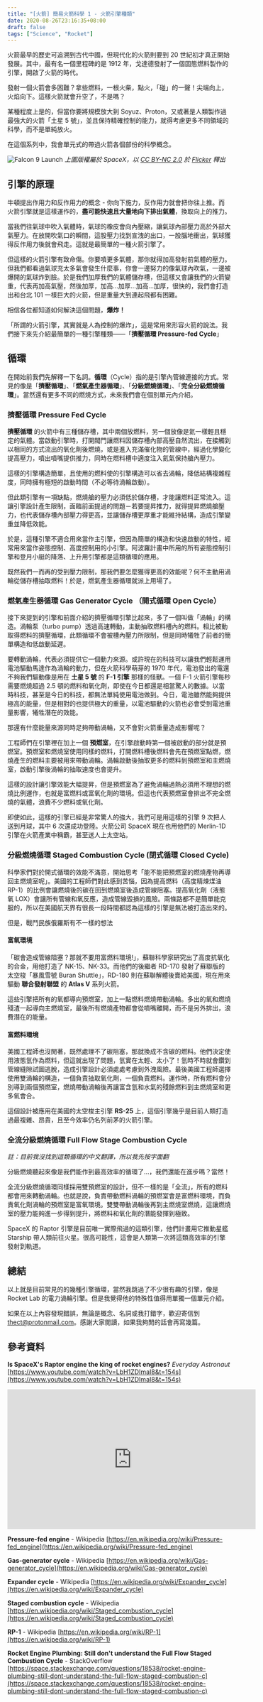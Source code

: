 ```yaml
---
title: "[火箭] 簡易火箭科學 1 - 火箭引擎種類"
date: 2020-08-26T23:16:35+08:00
draft: false
tags: ["Science", "Rocket"]
---
```


火箭最早的歷史可追溯到古代中國，但現代化的火箭則要到 20 世紀初才真正開始發展。其中，最有名一個里程碑的是 1912 年，戈達德發射了一個固態燃料製作的引擎，開啟了火箭的時代。

發射一個火箭會多困難？拿些燃料，一根火柴，點火，「碰」的一聲！尖端向上，火焰向下。這樣火箭就會升空了，不是嗎？

某種程度上是的，但當你要將規模放大到 Soyuz、Proton，又或著是人類製作過最強大的火箭「土星 5 號」，並且保持精確控制的能力，就得考慮更多不同領域的科學，而不是單純放火。

在這個系列中，我會單元式的帶過火箭各個部份的科學概念。

![Falcon 9 Launch](https://i.imgur.com/KGzrC6J.jpg)
*上圖版權屬於 SpaceX，以 [CC BY-NC 2.0](https://creativecommons.org/licenses/by-nc/2.0/) 於 [Flicker](https://www.flickr.com/photos/spacex/49549022017/in/dateposted/) 釋出*

## **引擎的原理**

牛頓提出作用力和反作用力的概念 - 你向下施力，反作用力就會把你往上推。而火箭引擎就是這樣運作的，**盡可能快速且大量地向下排出氣體**，換取向上的推力。

當我們往氣球中吹入氣體時，氣球的橡皮會向內壓縮，讓氣球內部壓力高於外部大氣壓力。在放開吹氣口的瞬間，這股壓力找到宣洩的出口，一股腦地衝出，氣球獲得反作用力後就會飛走。這就是最簡單的一種火箭引擎了。

但這樣的火箭引擎有致命傷。你要噴更多氣體，那你就得加高發射前氣體的壓力。但我們都看過氣球充太多氣會發生什麼事，你會一邊努力的像氣球內吹氣，一邊被爆開的氣球炸到臉。於是我們加厚我們的氣體儲存槽，但這樣又會讓我們的火箭變重，代表再加高氣壓，然後加厚，加高…加厚…加高…加厚，很快的，我們會打造出和台北 101 一樣巨大的火箭，但是重量大到連起飛都有困難。

相信各位都知道如何解決這個問題，**爆炸！**

「所謂的火箭引擎，其實就是人為控制的爆炸」，這是常用來形容火箭的說法。我們接下來先介紹最簡單的一種引擎種類——「**擠壓循環 Pressure-fed Cycle**」

## **循環**
在開始前我們先解釋一下名詞。**循環**（Cycle）指的是引擎內管線連接的方式。常見的像是「**擠壓循環**」、「**燃氣產生器循環**」、「**分級燃燒循環**」、「**完全分級燃燒循環**」。當然還有更多不同的燃燒方式，未來我們會在個別單元內介紹。

### **擠壓循環 Pressure Fed Cycle**
**擠壓循環** 的火箭中有三種儲存槽，其中兩個放燃料，另一個放像是氦一樣輕且穩定的氣體。當啟動引擎時，打開閥門讓燃料因儲存槽內部高壓自然流出，在接觸到以相同的方式流出的氧化劑後燃燒，或是進入充滿催化物的管線中，經過化學變化提高壓力，噴出噴嘴提供推力，同時在燃料槽中適度注入氦氣保持艙內壓力。

這樣的引擎構造簡單，且使用的燃料使的引擎構造可以省去渦輪，降低結構複雜程度，同時擁有極短的啟動時間（不必等待渦輪啟動）。

但此類引擎有一項缺點，燃燒艙的壓力必須低於儲存槽，才能讓燃料正常流入。這讓引擎設計產生限制，面臨前面提過的問題－若要提昇推力，就得提昇燃燒艙壓力，也代表儲存槽內部壓力得更高，並讓儲存槽更厚重才能維持結構，造成引擎變重並降低效能。

於是，這種引擎不適合用來當作主引擎，但因為簡單的構造和快速啟動的特性，經常用來當作姿態控制、高度控制用的小引擎。阿波羅計畫中所用的所有姿態控制引擎和登月小艇的降落、上升用引擎都是這類循環的應用。

既然我們一而再的受到壓力限制，那我們要怎麼獲得更高的效能呢？何不主動用渦輪從儲存槽抽取燃料！於是，燃氣產生器循環就派上用場了。

### **燃氣產生器循環 Gas Generator Cycle** （開式循環 Open Cycle）
接下來提到的引擎和前面介紹的擠壓循環引擎比起來，多了一個叫做「渦輪」的構造。渦輪泵（turbo pump）透過高速轉動，主動抽取燃料槽內的燃料。相比被動取得燃料的擠壓循環，此類循環不會被槽內壓力所限制，但是同時犧牲了前者的簡單構造和低啟動延遲。

要轉動渦輪，代表必須提供它一個動力來源。或許現在的科技可以讓我們輕鬆運用電池驅動馬達作為渦輪的動力，但在火箭科學萌芽的 1970 年代，電池發出的電還不夠我們驅動像是用在 **土星 5 號** 的 **F-1 引擎** 那樣的怪獸。一個 F-1 火箭引擎每秒需要燃燒超過 2.5 頓的燃料和氧化劑，即使在今日都還是相當驚人的數據。以當時科技，甚至是今日的科技，都無法單純使用電池做到。今日，電池雖然能夠提供極高的能量，但是相對的也提供極大的重量，以電池驅動的火箭也必會受到電池重量影響，犧牲潛在的效能。

那還有什麼能量來源同時足夠帶動渦輪，又不會對火箭重量造成影響呢？

工程師們在引擎裡在加上一個 **預燃室**，在引擎啟動時第一個被啟動的部分就是預燃室。預燃室和燃燒室使用同樣的燃料，打開燃料槽後燃料會先在預燃室點燃，燃燒產生的燃料主要被用來帶動渦輪。渦輪啟動後抽取更多的燃料到預燃室和主燃燒室，啟動引擎後渦輪的抽取速度也會提升。

這樣的設計讓引擎效能大幅提昇，但是預燃室為了避免渦輪過熱必須用不理想的燃燒比例運作，也就是富燃料或富氧化劑的環境。但這也代表預燃室會排出不完全燃燒的氣體，浪費不少燃料或氧化劑。

即使如此，這樣的引擎已經是非常驚人的強大，我們可是用這樣的引擎 9 次把人送到月球，其中 6 次還成功登陸。火箭公司 SpaceX 現在也用他們的 Merlin-1D 引擎在火箭產業中稱霸，甚至送人上太空站。

### **分級燃燒循環 Staged Combustion Cycle** (閉式循環 Closed Cycle)
科學家們對於開式循環的效能不滿意，開始思考「能不能把預燃室的燃燒產物再導回主燃燒室呢」。美國的工程師們對此感到苦惱，因為提高燃料（高度精煉煤油 RP-1）的比例會讓燃燒後的碳在回到燃燒室後造成管線阻塞。提高氧化劑（液態氧 LOX）會讓所有管線和氧反應，造成管線毀損的風險。兩條路都不是簡單能克服的，所以在美國航天界有很長一段時間都認為這樣的引擎是無法被打造出來的。

但是，戰鬥民族俄羅斯有不一樣的想法

#### **富氧環境**
「碳會造成管線阻塞？那就不要用富燃料環境!」，蘇聯科學家研究出了高度抗氧化的合金，用他打造了 NK-15、NK-33。而他們的後繼者 RD-170 發射了蘇聯版的太空梭「暴風雪號 Buran Shuttle」，RD-180 則在蘇聯解體後賣給美國，現在用來驅動 **聯合發射聯盟** 的 **Atlas V** 系列火箭。

這些引擎把所有的氧都導向預燃室，加上一點燃料燃燒帶動渦輪。多出的氧和燃燒殘渣一起導向主燃燒室，最後所有燃燒產物都會從噴嘴離開，而不是另外排出，浪費潛在的能量。

#### **富燃料環境**
美國工程師也沒閒著，既然處理不了碳阻塞，那就換成不含碳的燃料。他們決定使用液態氫作為燃料，但這就出現了問題，氫實在太輕、太小了！氫時不時就會鑽到管線縫隙試圖逃脫，造成引擎設計必須處處考慮到外洩風險。最後美國工程師選擇使用雙渦輪的構造，一個負責抽取氧化劑，一個負責燃料。運作時，所有燃料會分別導到兩個預燃室，燃燒帶動渦輪後再讓富含氫和水氣的殘餘燃料到主燃燒室和更多氧會合。

這個設計被應用在美國的太空梭主引擎 **RS-25** 上，這個引擎幾乎是目前人類打造過最複雜、昂貴，且至今效率仍名列前茅的火箭引擎。

### **全流分級燃燒循環 Full Flow Stage Combustion Cycle**
*註：目前我沒找到這類循環的中文翻譯，所以我先按字面翻*

分級燃燒聽起來像是我們能作到最高效率的循環了…，我們還能在進步嗎？當然！

全流分級燃燒循環同樣採用雙預燃室的設計，但不一樣的是「全流」，所有的燃料都會用來轉動渦輪。也就是說，負責帶動燃料渦輪的預燃室會是富燃料環境，而負責氧化劑渦輪的預燃室是富氧環境。雙雙帶動渦輪後再到主燃燒室燃燒，這讓燃燒室的壓力能夠進一步得到提升，將燃料和氧化劑的潛能發揮到極致。

SpaceX 的 Raptor 引擎是目前唯一實際飛過的這類引擎，他們計畫用它推動星艦 Starship 帶人類前往火星。很高可能性，這會是人類第一次將這類高效率的引擎發射到軌道。

## **總結**
以上就是目前常見的的幾種引擎循環，當然我跳過了不少很有趣的引擎，像是 Rocket Lab 的電力渦輪引擎。但是我覺得他的特殊性值得用單獨一個單元介紹。

如果在以上內容發現錯誤，無論是概念、名詞或我打錯字，歡迎寄信到 [thect@protonmail.com](mailto:thect@protonmail.com)。感謝大家閱讀，如果我夠閒的話會再寫幾篇。

## **參考資料**
**Is SpaceX's Raptor engine the king of rocket engines?** *Everyday Astronaut*
[https://www.youtube.com/watch?v=LbH1ZDImaI8&t=154s](https://www.youtube.com/watch?v=LbH1ZDImaI8&t=154s)
<iframe width="560" height="315" src="https://www.youtube.com/embed/LbH1ZDImaI8" frameborder="0" allow="accelerometer; autoplay; encrypted-media; gyroscope; picture-in-picture" allowfullscreen></iframe>

**Pressure-fed engine** - Wikipedia
[https://en.wikipedia.org/wiki/Pressure-fed_engine](https://en.wikipedia.org/wiki/Pressure-fed_engine)

**Gas-generator cycle** - Wikipedia
[https://en.wikipedia.org/wiki/Gas-generator_cycle](https://en.wikipedia.org/wiki/Gas-generator_cycle)

**Expander cycle** - Wikipedia
[https://en.wikipedia.org/wiki/Expander_cycle](https://en.wikipedia.org/wiki/Expander_cycle)

**Staged combustion cycle** - Wikipedia
[https://en.wikipedia.org/wiki/Staged_combustion_cycle](https://en.wikipedia.org/wiki/Staged_combustion_cycle)

**RP-1** - Wikipedia
[https://en.wikipedia.org/wiki/RP-1](https://en.wikipedia.org/wiki/RP-1)

**Rocket Engine Plumbing: Still don't understand the Full Flow Staged Combustion Cycle** - StackOverflow
[https://space.stackexchange.com/questions/18538/rocket-engine-plumbing-still-dont-understand-the-full-flow-staged-combustion-c](https://space.stackexchange.com/questions/18538/rocket-engine-plumbing-still-dont-understand-the-full-flow-staged-combustion-c)

